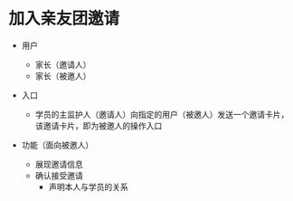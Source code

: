 # 加入亲友团邀请

* 用户
	* 家长（邀请人）
	* 家长（被邀人）

* 入口
	* 学员的主监护人（邀请人）向指定的用户（被邀人）发送一个邀请卡片，该邀请卡片，即为被邀人的操作入口

* 功能（面向被邀人）
	* 展现邀请信息
	* 确认接受邀请
		* 声明本人与学员的关系
<!--stackedit_data:
eyJoaXN0b3J5IjpbLTE5NjQ4MjQwNF19
-->